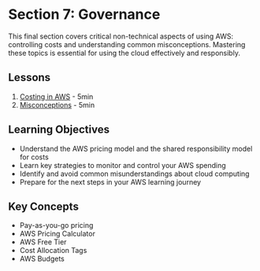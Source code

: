 # Section 7: Governance

This final section covers critical non-technical aspects of using AWS: controlling costs and understanding common misconceptions. Mastering these topics is essential for using the cloud effectively and responsibly.

## Lessons

1. [Costing in AWS](../SECTION-7-GOVERNANCE/27-costing-in-aws.md) - 5min
2. [Misconceptions](../SECTION-7-GOVERNANCE/28-misconceptions.md) - 5min

## Learning Objectives

- Understand the AWS pricing model and the shared responsibility model for costs
- Learn key strategies to monitor and control your AWS spending
- Identify and avoid common misunderstandings about cloud computing
- Prepare for the next steps in your AWS learning journey

## Key Concepts

- Pay-as-you-go pricing
- AWS Pricing Calculator
- AWS Free Tier
- Cost Allocation Tags
- AWS Budgets
